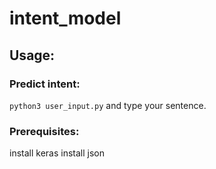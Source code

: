 # intent_model

## Usage:
### Predict intent:
`python3 user_input.py`
and type your sentence.


### Prerequisites:
install keras
install json


